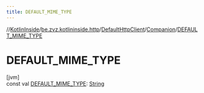 ```yaml
---
title: DEFAULT_MIME_TYPE
---
```

//[KotlinInside](../../../../index.html)/[be.zvz.kotlininside.http](../../index.html)/[DefaultHttpClient](../index.html)/[Companion](index.html)/[DEFAULT_MIME_TYPE](-d-e-f-a-u-l-t_-m-i-m-e_-t-y-p-e.html)



# DEFAULT_MIME_TYPE



[jvm]\
const val [DEFAULT_MIME_TYPE](-d-e-f-a-u-l-t_-m-i-m-e_-t-y-p-e.html): [String](https://kotlinlang.org/api/latest/jvm/stdlib/kotlin/-string/index.html)





